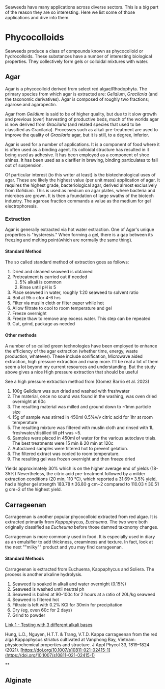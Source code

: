 Seaweeds have many applications across diverse sectors. This is a big part of the reason they are so interesting. Here we list some of those applications and dive into them.


# Phycocolloids
Seaweeds produce a class of compounds known as phycocolloid or hydrocolloids. These substances have a number of interesting biological properties. They collectively form gels or colloidal mixtures with water. 

## Agar

Agar is a phycocolloid derived from select red algae/Rhodophyta. The primary species from which agar is extracted are: *Gelidium*, *Gracilaria* (and the taxonomic derivatives). Agar is composed of roughly two fractions; agarose and agaropectin. 

Agar from *Gelidium* is said to be of higher quality, but due to it slow growth and previous (over) harvesting of productive beds,  much of the worlds agar is now derived from *Gracilaria* (and related species that used to be classified as Gracilaria). Processes such as alkali pre-treatment are used to improve the quality of *Gracilaria* agar, but it is still, to a degree, inferior. 

Agar is used for a number of applications. It is a component of food where it is often used as a binding agent. Its colloidal structure has resulted in it being used as adhesive. It has been employed as a component of shoe shines. It has been used as a clarifier in brewing, binding particulates to fall out of suspension. 

Of particular interest (to this writer at least) is the biotechnological uses of agar. These are likely the highest value (per unit mass) application of agar. It requires the highest grade, bacteriological agar, derived almost exclusively from *Gelidium*. This is used as medium on agar plates, where bacteria and microbes are grown. It is then a foundation of large swaths of the biotech industry. The agarose fraction commands a value as the medium for gel electrophoresis.

### Extraction
Agar is generally extracted via hot water extraction. One of Agar's unique properties is "hysteresis." When forming a gel, there is a gap between its freezing and melting point(which are normally the same thing).  

#### Standard Method

The so called standard method of extraction goes as follows:
1. Dried and cleaned seaweed is obtained
2. Pretreatment is carried out if needed
	1. 5% alkali is common
	2. Rinse until pH is 5
3. Place seaweed in water, roughly 1:20 seaweed to solvent ratio
4. Boil at 95 c cfor 4-6 hrs
5. Filter via muslin cloth or filter paper while hot
6. Allow filtrate to cool to room temperature and gel
7. Freeze overnight
8. Freeze thaw to remove any excess water. This step can be repeated
9. Cut, grind, package as needed

#### Other methods

A number of so called green technologies have been employed to enhance the efficiency of the agar extraction (whether time, energy, waste production, whatever). These include sonification, Microwave aided extraction, high pressure extraction and many more. I’ll be real a lot of them seem a lot beyond my current resources and understanding. But the study above gives a nice High pressure extraction that should be useful

  
See a high pressure extraction method from (Gomez Barrio et al. 2023)
1. 100g Gelidium was sun dried and washed with freshwater
2. The material, once no sound was found in the washing, was oven dried overnight at 60c
3. The resulting material was milled and ground down to ~1mm particle size
4. 15g of sample was stirred in 450ml 0.5%v/v citric acid for 1hr at room temperature
5. The resulting mixture was filtered with muslin cloth and rinsed with 1L freshwater/distilled till pH was ~5.
6. Samples were placed in 450ml of water for the various autoclave trials. The best treatments were 15 min & 20 min at 120c 
7. Autoclaved samples were filtered hot to prevent gelation.
8. The filtered extract was cooled to room temperature.
9. The resulting gel was frozen overnight and then freeze dried

  

Yields approximately 30% which is on the higher average end of yields (18-35%) Nevertheless, the citric acid pre-treatment followed by a milder extraction conditions (20 min, 110 °C), which reported a 31.69 ± 3.5% yield, had a higher gel strength 183.78 ± 36.80 g cm−2 compared to 110.03 ± 30.51 g cm−2 of the highest yield.



## Carrageenan

Carrageenan is another popular phycocolloid extracted from red algae. It is extracted primarily from *Kappaphycus*, *Euchuema*. The two were both originally classified as *Eucheuma* before those damned taxonomy changes.

Carrageenan is more commonly used in food. It is especially used in diary as an emulsifier to add thickness, creaminess and texture. In fact, look at the next ""milky"" product and you may find carrageenan. 



#### Standard Methods

Carrageenan is extracted from Euchuema, Kappaphycus and Soliera. The process is another alkaline hydrolysis. 

  

1. Seaweed is soaked in alkali and water overnight (0.15%)
2. Seaweed is washed until neutral ph
3. Seaweed is boiled at 90-100c for 2 hours at a ratio of 20L/kg seaweed
4. Seaweed is filtered hot
5. Filtrate is left with 0.2% KCl for 30min for precipitation
6. Dry (eg, oven 60c for 2 days)
7. Grind to powder

  
  

[Link 1 - Testing with 3 different alkali bases](https://ejournal2.undip.ac.id/index.php/jkt/article/download/17389/8907) 

  

Hung, L.D., Nguyen, H.T.T. & Trang, V.T.D. Kappa carrageenan from the red alga Kappaphycus striatus cultivated at Vanphong Bay, Vietnam: physicochemical properties and structure. J Appl Phycol 33, 1819–1824 (2021). [https://doi.org/10.1007/s10811-021-02415-1](https://doi.org/10.1007/s10811-021-02415-1)

**

## Alginate



